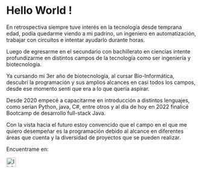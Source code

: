 # Hello World !

En retrospectiva siempre tuve interés en la tecnología desde temprana edad, podía quedarme viendo a mi padrino, un ingeniero en automatización, trabajar con circuitos e intentar ayudarlo durante horas.

Luego de egresarme en el secundario con bachillerato en ciencias intente profundizarme en distintos campos de la tecnología como ser ingeniería y biotecnología.

Ya cursando mi 3er año de biotecnología, al cursar Bio-Informática, descubrí la programación y sus amplios alcances en casi todos los campos, desde ese momento sentí que era a lo que quería aspirar.

Desde 2020 empecé a capacitarme en introducción a distintos lenguajes, como serian Python, java, C#, entre otros y al día de hoy en 2022 finalicé Bootcamp de desarrollo full-stack Java.

Con la vista hacia el futuro estoy convencido que el campo en el que me quiero desempeñar es la programación debido al alcance en diferentes áreas que cuenta y la diversidad de proyectos que se pueden realizar.


Encuentrame en:

<a href="https://www.linkedin.com/in/sebastian-medina-nieto-054521158/">
<img alt="linkedin" width="25px" src="https://cdn-icons-png.flaticon.com/512/174/174857.png" />
</a>
